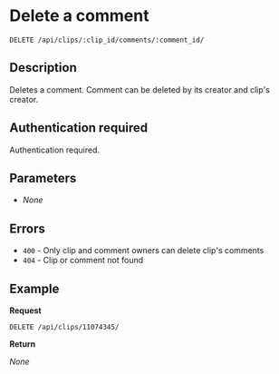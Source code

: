 # Delete a comment

    DELETE /api/clips/:clip_id/comments/:comment_id/

## Description

Deletes a comment. Comment can be deleted by its creator and clip's creator.

## Authentication required

Authentication required.

## Parameters

- _None_

## Errors

- <code>400</code> - Only clip and comment owners can delete clip's comments
- <code>404</code> - Clip or comment not found

## Example
**Request**

    DELETE /api/clips/11074345/

**Return**

_None_